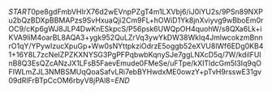$START$0pe8gdFmbVHIrX76d2wEVnpPZgT4m1LXVbj6/iJ0iYU2s/9PSn89NXPu2bQzBDXpBBMAPzs9SvHxuaQji2Cm9FL+hOWiD1Yk8jnXviyvg9wBboEm0rOC9/cKp6gWJ8JLP4DwKnESkpcS/P56psk6UWQpOH4quohW/s8QXa6Lk+iKVA9liM4oarBL8AQA3+ygk952QuLZrVq3ywYkDW38Wklq4JmlwcokzmBnnrO1qY/YPywlzucXpuGp+Ww0sNYttpkziOdrzE5oggb52eXVU8lWf6EDg0KB41+16Y8L7zcNeIZPZKXNYSG3PgPFPqbwbKqnySJe7ggLNXcD5q/7W/kdilFUlnB8Q3EsQZcANzJX1LFsB5FaevEmude0FMeSe/uFTpe/kXITldcGm5I3Iq9qOFIWLmZJL3NMBSMUqQoaSafvLRi7ebBYHwdxME0owzY+pTvH9rsswE31gv09dRlFrBTpCcOM6rbyV8jPAl8=$END$